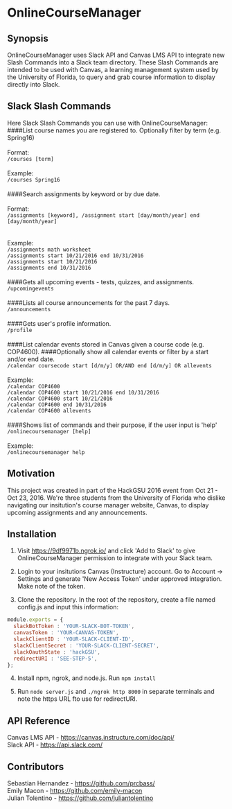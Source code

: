 # OnlineCourseManager

## Synopsis

OnlineCourseManager uses Slack API and Canvas LMS API to integrate new Slash Commands into a Slack team directory. These Slash Commands are intended to be used with Canvas, a learning management system used by the University of Florida, to query and grab course information to display directly into Slack. 

## Slack Slash Commands

Here Slack Slash Commands you can use with OnlineCourseManager: <br>
####List course names you are registered to. Optionally filter by term (e.g. Spring16)<br>
<br>Format:
<br>`/courses [term]`
<br><br>Example:
<br>`/courses Spring16` 
<br><br>
####Search assignments by keyword or by due date. <br>
<br>Format:
<br>`/assignments [keyword], /assignment start [day/month/year] end [day/month/year]`<br>
<br><br>Example: 
<br> `/assignments math worksheet`<br>
`/assignments start 10/21/2016 end 10/31/2016`<br>
`/assignments start 10/21/2016`<br>
`/assignments end 10/31/2016 ` 
<br><br>
####Gets all upcoming events - tests, quizzes, and assignments.<br>
`/upcomingevents` 
<br><br> 
####Lists all course announcements for the past 7 days. <br>
`/announcements` 
<br><br>
####Gets user's profile information.<br>
`/profile` 
<br><br>
####List calendar events stored in Canvas given a course code (e.g. COP4600).
####Optionally show all calendar events or filter by a start and/or end date.<br>
``/calendar coursecode start [d/m/y] OR/AND end [d/m/y] OR allevents``<br>
<br>Example:
<br>`/calendar COP4600`<br>
`/calendar COP4600 start 10/21/2016 end 10/31/2016`<br>
`/calendar COP4600 start 10/21/2016`<br>
`/calendar COP4600 end 10/31/2016`<br>
`/calendar COP4600 allevents` 
<br><br>
####Shows list of commands and their purpose, if the user input is 'help'<br>
`/onlinecoursemanager [help]`<br>
<br>Example:
<br>`/onlinecoursemanager help`
<br>

## Motivation

This project was created in part of the HackGSU 2016 event from Oct 21 - Oct 23, 2016. We're three students from the University of Florida who dislike navigating our insitution's course manager website, Canvas, to display upcoming assignments and any announcements.

## Installation

1) Visit https://9df9971b.ngrok.io/ and click 'Add to Slack' to give OnlineCourseManager permission to integrate with your Slack team.

2) Login to your insitutions Canvas (Instructure) account. Go to Account -> Settings and generate 'New Access Token' under approved integration. Make note of the token.

3) Clone the repository. In the root of the repository, create a file named config.js and input this information:

```javascript
module.exports = {
  slackBotToken : 'YOUR-SLACK-BOT-TOKEN',
  canvasToken : 'YOUR-CANVAS-TOKEN',
  slackClientID : 'YOUR-SLACK-CLIENT-ID',
  slackClientSecret : 'YOUR-SLACK-CLIENT-SECRET',
  slackOauthState : 'hackGSU',
  redirectURI : 'SEE-STEP-5',
};
```

4) Install npm, ngrok, and node.js. Run ``npm install``

5) Run `node server.js` and `./ngrok http 8000` in separate terminals and note the https URL fto use for redirectURI.

## API Reference

Canvas LMS API - https://canvas.instructure.com/doc/api/ <br>
Slack API - https://api.slack.com/

## Contributors

Sebastian Hernandez - https://github.com/prcbass/ <br>
Emily Macon - https://github.com/emily-macon <br>
Julian Tolentino - https://github.com/juliantolentino <br>
